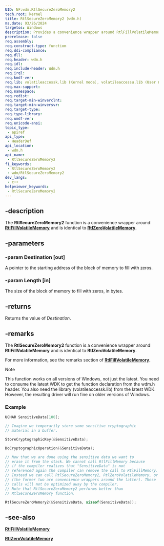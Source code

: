 ```yaml
---
UID: NF:wdm.RtlSecureZeroMemory2
tech.root: kernel
title: RtlSecureZeroMemory2 (wdm.h)
ms.date: 03/26/2024
targetos: Windows
description: Provides a convenience wrapper around RtlFillVolatileMemory and is identical to RtlZeroVolatileMemory.
prerelease: false
req.assembly: 
req.construct-type: function
req.ddi-compliance: 
req.dll:
req.header: wdm.h
req.idl: 
req.include-header: Wdm.h
req.irql:
req.kmdf-ver: 
req.lib: volatileaccessk.lib (Kernel mode), volatileaccessu.lib (User mode)
req.max-support: 
req.namespace: 
req.redist: 
req.target-min-winverclnt:
req.target-min-winversvr: 
req.target-type:
req.type-library: 
req.umdf-ver: 
req.unicode-ansi: 
topic_type:
 - apiref
api_type:
 - HeaderDef
api_location:
 - wdm.h
api_name:
 - RtlSecureZeroMemory2
f1_keywords:
 - RtlSecureZeroMemory2
 - wdm/RtlSecureZeroMemory2
dev_langs:
 - c++
helpviewer_keywords:
 - RtlSecureZeroMemory2
---
```


## -description

The **RtlSecureZeroMemory2** function is a convenience wrapper around [**RtlFillVolatileMemory**](nf-wdm-rtlfillvolatilememory.md) and is identical to [**RtlZeroVolatileMemory**](nf-wdm-rtlzerovolatilememory.md).

## -parameters

### -param Destination [out]

A pointer to the starting address of the block of memory to fill with zeros.

### -param Length [in]

The size of the block of memory to fill with zeros, in bytes.

## -returns

Returns the value of *Destination*.

## -remarks

The **RtlSecureZeroMemory2** function is a convenience wrapper around **RtlFillVolatileMemory** and is identical to **RtlZeroVolatileMemory**.

For more information, see the remarks section of [**RtlFillVolatileMemory**](nf-wdm-rtlfillvolatilememory.md).

> [!NOTE]
> This function works on all versions of Windows, not just the latest. You need to consume the latest WDK to get the function declaration from the wdm.h header. You also need the library (volatileaccessk.lib) from the latest WDK. However, the resulting driver will run fine on older versions of Windows.

### Example

```cpp
UCHAR SensitiveData[100];

// Imagine we temporarily store some sensitive cryptographic
// material in a buffer.

StoreCryptographicKey(&SensitiveData);

DoCryptographicOperation(&SensitiveData);

// Now that we are done using the sensitive data we want to
// erase it from the stack. We cannot call RtlFillMemory because
// if the compiler realizes that "SensitiveData" is not
// referenced again the compiler can remove the call to RtlFillMemory.
// Instead we can call RtlSecureZeroMemory2, RtlZeroVolatileMemory, or RtlFillVolatileMemory
// (the former two are convenience wrappers around the latter). These
// calls will not be optimized away by the compiler.
// Note that RtlSecureZeroMemory2 performs better than
// RtlSecureZeroMemory function.

RtlSecureZeroMemory2(&SensitiveData, sizeof(SensitiveData));
```

## -see-also

[**RtlFillVolatileMemory**](nf-wdm-rtlfillvolatilememory.md)

[**RtlZeroVolatileMemory**](nf-wdm-rtlzerovolatilememory.md)
